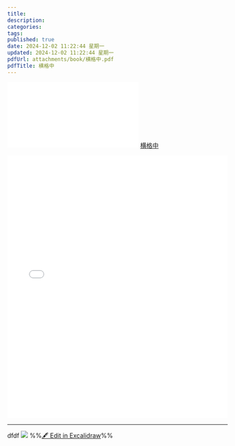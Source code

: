 ```yaml
---
title: 
description: 
categories: 
tags: 
published: true
date: 2024-12-02 11:22:44 星期一
updated: 2024-12-02 11:22:44 星期一
pdfUrl: attachments/book/横格中.pdf
pdfTitle: 横格中
---
```

![ly-pdf](attachments/book/横格中.pdf)
<a  href="/myjs/pdfjs/web/viewer.html?file=/attachments/book/横格中.pdf" target="_blank">横格中</a>
<iframe src='/myjs/pdfjs/web/viewer.html?file=/attachments/book/横格中.pdf' marginwidth="0" frameborder="no" scrolling="no"  style="padding: 0;width:100%;height: 600px;"></iframe>  

------  

dfdf
![](attachments/img/ecd-20241202113023866.svg)
%%[🖋 Edit in Excalidraw](attachments/img/ecd-20241202113023866.md)%%